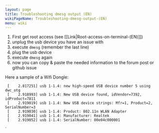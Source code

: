 ```yaml
---
layout: page
title: Troubleshooting dmesg output (EN)
wikiPageName: Troubleshooting-dmesg-output-(EN)
menu: wiki
---
```


1. First get root access (see [[Link|Root-access-on-terminal-(EN)]])
2. unplug the usb device you have an issue with
3. execute `dmesg` (remember the last line)
4. plug the usb device
5. execute `dmesg` again
6. now you can copy & paste the needed information to the forum post or github issue



Here a sample of a Wifi Dongle:

     [    2.817251] usb 1-1.4: new high-speed USB device number 5 using dwc_otg
     [    2.918993] usb 1-1.4: New USB device found, idVendor=7392, idProduct=7811
     [    2.919019] usb 1-1.4: New USB device strings: Mfr=1, Product=2, SerialNumber=3
     [    2.919030] usb 1-1.4: Product: 802.11n WLAN Adapter
     [    2.919041] usb 1-1.4: Manufacturer: Realtek
     [    2.919052] usb 1-1.4: SerialNumber: 00e04c000001



`     
